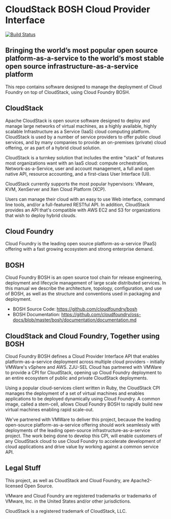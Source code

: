   # CloudStack BOSH Cloud Provider Interface

[![Build Status](https://secure.travis-ci.org/piston/openstack-bosh-cpi.png)](http://travis-ci.org/piston/openstack-bosh-cpi)

## Bringing the world’s most popular open source platform-as-a-service to the world’s most stable open source infrastructure-as-a-service platform

This repo contains software designed to manage the deployment of Cloud Foundry on top of CloudStack, using Cloud Foundry BOSH.

## CloudStack
Apache CloudStack is open source software designed to deploy and manage large networks of virtual machines, as a highly available, highly scalable Infrastructure as a Service (IaaS) cloud computing platform. CloudStack is used by a number of service providers to offer public cloud services, and by many companies to provide an on-premises (private) cloud offering, or as part of a hybrid cloud solution.

CloudStack is a turnkey solution that includes the entire "stack" of features most organizations want with an IaaS cloud: compute orchestration, Network-as-a-Service, user and account management, a full and open native API, resource accounting, and a first-class User Interface (UI).

CloudStack currently supports the most popular hypervisors: VMware, KVM, XenServer and Xen Cloud Platform (XCP).

Users can manage their cloud with an easy to use Web interface, command line tools, and/or a full-featured RESTful API. In addition, CloudStack provides an API that's compatible with AWS EC2 and S3 for organizations that wish to deploy hybrid clouds.

## Cloud Foundry

Cloud Foundry is the leading open source platform-as-a-service (PaaS) offering with a fast growing ecosystem and strong enterprise demand.

## BOSH

Cloud Foundry BOSH is an open source tool chain for release engineering, deployment and lifecycle management of large scale distributed services. In this manual we describe the architecture, topology, configuration, and use of BOSH, as well as the structure and conventions used in packaging and deployment.

 * BOSH Source Code: https://github.com/cloudfoundry/bosh
 * BOSH Documentation: https://github.com/cloudfoundry/oss-docs/blob/master/bosh/documentation/documentation.md

## CloudStack and Cloud Foundry, Together using BOSH

Cloud Foundry BOSH defines a Cloud Provider Interface API that enables platform-as-a-service deployment across multiple cloud providers - initially VMWare's vSphere and AWS. ZJU-SEL Cloud has partnered with VMWare to provide a CPI for CloudStack, opening up Cloud Foundry deployment to an entire ecosystem of public and private CloudStack deployments.

Using a popular cloud-services client written in Ruby, the CloudStack CPI manages the deployment of a set of virtual machines and enables applications to be deployed dynamically using Cloud Foundry. A common image, called a stem-cell, allows Cloud Foundry BOSH to rapidly build new virtual machines enabling rapid scale-out.

We've partnered with VMWare to deliver this project, because the leading open-source platform-as-a-service offering should work seamlessly with deployments of the leading open-source infrastructure-as-a-service project. The work being done to develop this CPI, will enable customers of any CloudStack cloud to use Cloud Foundry to accelerate development of cloud applications and drive value by working against a common service API.

## Legal Stuff

This project, as well as CloudStack and Cloud Foundry, are Apache2-licensed Open Source.

VMware and Cloud Foundry are registered trademarks or trademarks of VMware, Inc. in the United States and/or other jurisdictions.

CloudStack is a registered trademark of CloudStack, LLC.
